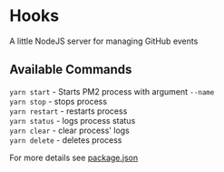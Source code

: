 # Hooks

A little NodeJS server for managing GitHub events

## Available Commands

`yarn start` - Starts PM2 process with argument `--name`</br>
`yarn stop` - stops process </br>
`yarn restart` - restarts process </br>
`yarn status` - logs process status </br>
`yarn clear` - clear process' logs </br>
`yarn delete` - deletes process </br>

For more details see [package.json](https://github.com/UPE-FIU/Hooks/blob/master/package.json)


